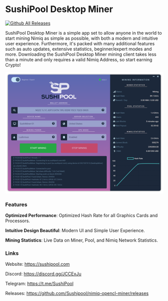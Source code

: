 # SushiPool Desktop Miner
[![Github All Releases](https://img.shields.io/github/downloads/Sushipool/desktop_miner/total.svg)]()

SushiPool Desktop Miner is a simple app set to allow anyone in the world to start mining Nimiq as simple as possible, with both a modern and intuitive user experience. Furthermore, it's packed with many additional features such as auto updates, extensive statistics, beginner/expert modes and more. Downloading the SushiPool Desktop Miner mining client takes less than a minute and only requires a valid Nimiq Address, so start earning Crypto!

![Preview](screenshot.png?raw=true "Preview")

### Features
<b>Optimized Performance</b>: Optimized Hash Rate for all Graphics Cards and Processors.

<b>Intuitive Design Beautiful</b>: Modern UI and Simple User Experience.

<b>Mining Statistics</b>: Live Data on Miner, Pool, and Nimiq Network Statistics.

### Links
Website: https://sushipool.com

Discord: https://discord.gg/JCCExJu

Telegram: https://t.me/SushiPool

Releases: https://github.com/Sushipool/nimiq-opencl-miner/releases
